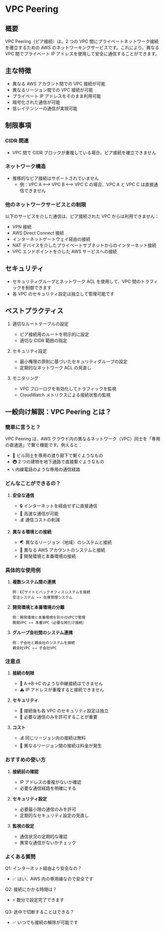 # VPC Peering

## 概要

VPC Peering（ピア接続）は、2 つの VPC 間にプライベートネットワーク接続を確立するための AWS のネットワーキングサービスです。これにより、異なる VPC 間でプライベート IP アドレスを使用して安全に通信することができます。

## 主な特徴

- 異なる AWS アカウント間での VPC 接続が可能
- 異なるリージョン間での VPC 接続が可能
- プライベート IP アドレスをそのまま利用可能
- 暗号化された通信が可能
- 低レイテンシーの通信が実現可能

## 制限事項

### CIDR 関連

- VPC 間で CIDR ブロックが重複している場合、ピア接続を確立できません

### ネットワーク構造

- 推移的なピア接続はサポートされていません
  - 例：VPC A ⟷ VPC B ⟷ VPC C の場合、VPC A と VPC C は直接通信できません

### 他のネットワークサービスとの制限

以下のサービスを介した通信は、ピア接続された VPC からは利用できません：

- VPN 接続
- AWS Direct Connect 接続
- インターネットゲートウェイ経由の接続
- NAT デバイスを介したプライベートサブネットからのインターネット接続
- VPC エンドポイントを介した AWS サービスへの接続

## セキュリティ

- セキュリティグループとネットワーク ACL を使用して、VPC 間のトラフィックを制御できます
- 各 VPC のセキュリティ設定は独立して管理可能です

## ベストプラクティス

1. 適切なルートテーブルの設定

   - ピア接続用のルートを明示的に設定
   - 適切な CIDR 範囲の指定

2. セキュリティ設定

   - 最小権限の原則に基づいたセキュリティグループの設定
   - 定期的なネットワーク ACL の見直し

3. モニタリング
   - VPC フローログを有効化してトラフィックを監視
   - CloudWatch メトリクスによる接続状態の監視

## 一般向け解説：VPC Peering とは？

### 簡単に言うと？

VPC Peering は、AWS クラウド内の異なるネットワーク（VPC）同士を「専用の直通道」で繋ぐ機能です。例えると：

- 🏢 ビル同士を専用の渡り廊下で繋ぐようなもの
- 🚇 2 つの建物を地下通路で直接繋ぐようなもの
- 📞 内線電話のような専用の通信経路

### どんなことができるの？

1. **安全な通信**

   - 🔒 インターネットを経由せずに直接通信
   - 🚀 高速な通信が可能
   - 💰 通信コストの削減

2. **異なる環境との接続**
   - 🌏 異なるリージョン（地域）のシステムと接続
   - 👥 異なる AWS アカウントのシステムと接続
   - 🔄 開発環境と本番環境の接続

### 具体的な使用例

1. **複数システム間の連携**

   ```
   例：ECサイトとバックオフィスシステムを接続
   受注システム ←→ 在庫管理システム
   ```

2. **開発環境と本番環境の分離**

   ```
   例：開発環境と本番環境を別々のVPCで管理
   開発VPC ←→ 本番VPC（必要な時だけ接続）
   ```

3. **グループ会社間のシステム連携**
   ```
   例：子会社と親会社のシステムを接続
   親会社VPC ←→ 子会社VPC
   ```

### 注意点

1. **接続の制限**

   - 🚫 A→B→C のような中継接続はできません
   - ⚠️ IP アドレスが重複すると接続できません

2. **セキュリティ**

   - 🔐 接続後も各 VPC のセキュリティ設定は独立
   - 👮 必要な通信のみを許可することが重要

3. **コスト**
   - 💰 同じリージョン内の接続は無料
   - 💸 異なるリージョン間の接続は料金が発生

### おすすめの使い方

1. **接続前の確認**

   - IP アドレスの重複がないか確認
   - 必要な通信経路を明確にする

2. **セキュリティ設定**

   - 必要最小限の通信のみを許可
   - 定期的なセキュリティ設定の見直し

3. **監視の設定**
   - 通信状況の定期的な確認
   - 異常な通信がないかチェック

### よくある質問

Q1: インターネット経由より安全なの？

- ✅ はい、AWS 内の専用線なので安全です

Q2: 接続にかかる時間は？

- ⚡ 数分で設定完了できます

Q3: 途中で切断することはできる？

- ✅ いつでも接続の解除が可能です
